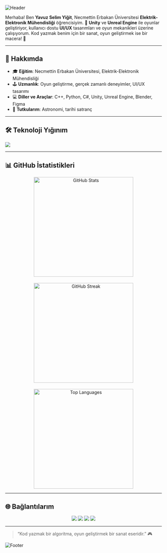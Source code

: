 ![Header](https://capsule-render.vercel.app/api?type=waving&color=1E90FF&height=400§ion=header&text=Yavuz%20Selim%20Yiğit&fontSize=30&animation=fadeIn&fontAlignY=38&desc=Oyun%20Geliştirime%20%7C%20UI/UX%20Tasarım&descAlignY=55&fontColor=FFFFFF)

Merhaba! Ben **Yavuz Selim Yiğit**, Necmettin Erbakan Üniversitesi **Elektrik-Elektronik Mühendisliği** öğrencisiyim. 🚀 **Unity** ve **Unreal Engine** ile oyunlar geliştiriyor, kullanıcı dostu **UI/UX** tasarımları ve oyun mekanikleri üzerine çalışıyorum. Kod yazmak benim için bir sanat, oyun geliştirmek ise bir macera! 🎨

---

## 🚀 Hakkımda

- 🎓 **Eğitim**: Necmettin Erbakan Üniversitesi, Elektrik-Elektronik Mühendisliği
- 🕹️ **Uzmanlık**: Oyun geliştirme, gerçek zamanlı deneyimler, UI/UX tasarımı
- 💻 **Diller ve Araçlar**: C++, Python, C#, Unity, Unreal Engine, Blender, Figma
- 🌌 **Tutkularım**: Astronomi, tarihi satranç

---

## 🛠️ Teknoloji Yığınım

<p align="left">
  <img src="https://skillicons.dev/icons?i=cpp,python,cs,qt,unity,unreal,blender,figma,xd,canva&theme=light" />
</p>

---

## 📊 GitHub İstatistikleri


<div align="center" style="display: flex; gap: 20px; flex-wrap: wrap; justify-content: center;">

  <img src="https://github-readme-stats.vercel.app/api?username=Yavuz-Selim-Yigit&show_icons=true&theme=blue&hide_border=true&include_all_commits=true" alt="GitHub Stats" width="320" />

  <img src="https://github-readme-streak-stats.herokuapp.com/?user=Yavuz-Selim-Yigit&theme=blue&hide_border=true" alt="GitHub Streak" width="320" />

  <img src="https://github-readme-stats.vercel.app/api/top-langs/?username=Yavuz-Selim-Yigit&layout=compact&theme=blue&hide_border=true" alt="Top Languages" width="320" />

</div>


---

## 🌐 Bağlantılarım

<p align="center">
  <a href="https://www.linkedin.com/in/yavuz-selim-yigit/"><img src="https://img.shields.io/badge/LinkedIn-0077B5?style=for-the-badge&logo=linkedin&logoColor=white&labelColor=1E90FF&color=87CEEB" /></a>
  <a href="https://instagram.com/yselimygt"><img src="https://img.shields.io/badge/Instagram-4682B4?style=for-the-badge&logo=instagram&logoColor=white&labelColor=1E90FF&color=87CEEB" /></a>
  <a href="https://yavuz-selim-yigit.itch.io/"><img src="https://img.shields.io/badge/Itch.io-1E90FF?style=for-the-badge&logo=itchdotio&logoColor=white&labelColor=1E90FF&color=87CEEB" /></a>
  <a href="https://medium.com/@yavuzselimyigit"><img src="https://img.shields.io/badge/Medium-1E90FF?style=for-the-badge&logo=medium&logoColor=white&labelColor=1E90FF&color=87CEEB" /></a>
</p>

---

> “Kod yazmak bir algoritma, oyun geliştirmek bir sanat eseridir.” 🎮

![Footer](https://capsule-render.vercel.app/api?type=waving&color=1E90FF&height=100§ion=footer&fontColor=FFFFFF)
